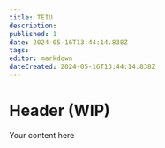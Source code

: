 ```yaml
---
title: TEIU
description: 
published: 1
date: 2024-05-16T13:44:14.838Z
tags: 
editor: markdown
dateCreated: 2024-05-16T13:44:14.838Z
---
```


# Header (WIP)
Your content here